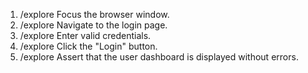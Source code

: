 1. /explore Focus the browser window.
2. /explore Navigate to the login page.
3. /explore Enter valid credentials.
4. /explore Click the "Login" button.
5. /explore Assert that the user dashboard is displayed without errors.